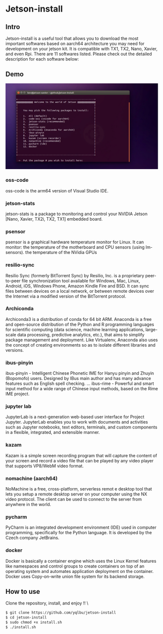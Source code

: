 # Jetson-install

## Intro

Jetson-install is a useful tool that allows you to download the most important softwares based on aarch64 architecture you may need for development on your jetson kit. It is compatible with TX1, TX2, Nano, Xavier, and even Rpi. There are 11 softwares listed. Please check out the detailed description for each software below:

## Demo

![](demo.png)

### oss-code

oss-code is the arm64 version of Visual Studio IDE.

### jetson-stats

jetson-stats is a package to monitoring and control your NVIDIA Jetson [Nano, Xavier, TX2i, TX2, TX1] embedded board.

### psensor

psensor is a graphical hardware temperature monitor for Linux. It can monitor: the temperature of the motherboard and CPU sensors (using lm-sensors). the temperature of the NVidia GPUs

### resilio-sync

Resilio Sync (formerly BitTorrent Sync) by Resilio, Inc. is a proprietary peer-to-peer file synchronization tool available for Windows, Mac, Linux, Android, iOS, Windows Phone, Amazon Kindle Fire and BSD. It can sync files between devices on a local network, or between remote devices over the Internet via a modified version of the BitTorrent protocol.

### Archiconda

Archiconda3 is a distribution of conda for 64 bit ARM. Anaconda is a free and open-source distribution of the Python and R programming languages for scientific computing (data science, machine learning applications, large-scale data processing, predictive analytics, etc.), that aims to simplify package management and deployment. Like Virtualenv, Anaconda also uses the concept of creating environments so as to isolate different libraries and versions.

### ibus-pinyin	

ibus-pinyin - Intelligent Chinese Phonetic IME for Hanyu pinyin and Zhuyin (Bopomofo) users. Designed by IBus main author and has many advance features such as English spell checking. ... ibus-rime - Powerful and smart input method for a wide range of Chinese input methods, based on the Rime IME project.

### jupyter lab	

JupyterLab is a next-generation web-based user interface for Project Jupyter. JupyterLab enables you to work with documents and activities such as Jupyter notebooks, text editors, terminals, and custom components in a flexible, integrated, and extensible manner.

### kazam

Kazam is a simple screen recording program that will capture the content of your screen and record a video file that can be played by any video player that supports VP8/WebM video format.

### nomachine (aarch64)

NoMachine is a free, cross-platform, serverless remot e desktop tool that lets you setup a remote desktop server on your computer using the NX video protocol. The client can be used to connect to the server from anywhere in the world.

### pycharm

PyCharm is an integrated development environment (IDE) used in computer programming, specifically for the Python language. It is developed by the Czech company JetBrains.

### docker

Docker is basically a container engine which uses the Linux Kernel features like namespaces and control groups to create containers on top of an operating system and automates application deployment on the container. Docker uses Copy-on-write union file system for its backend storage.

## How to use

Clone the repository, install, and enjoy !! \
```
$ git clone https://github.com/yqlbu/jetson-install
$ cd jetson-install
$ sudo chmod +x install.sh 
$ ./install.sh
```
